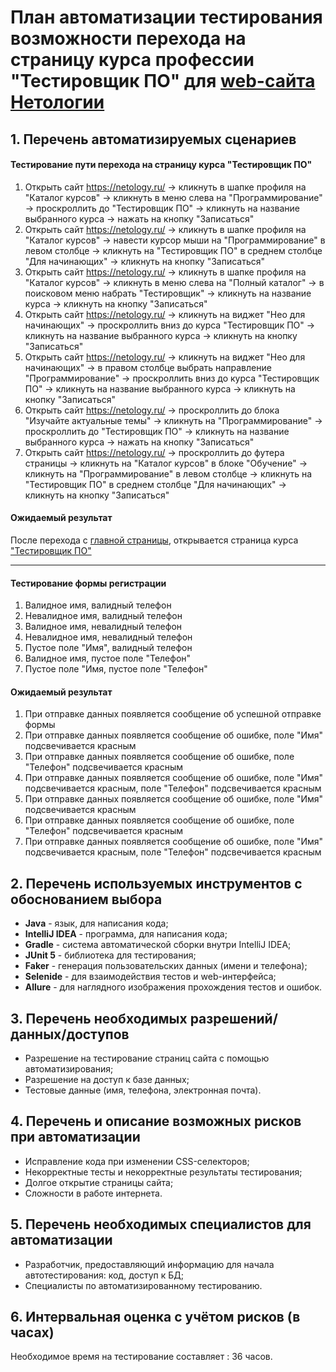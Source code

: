 # План автоматизации тестирования возможности перехода на страницу курса профессии "Тестировщик ПО" для [web-сайта Нетологии](https://netology.ru/) #
## 1. Перечень автоматизируемых сценариев ##
#### Тестирование пути перехода на страницу курса "Тестировщик ПО" ####
1. Открыть сайт https://netology.ru/ -> кликнуть в шапке профиля на "Каталог курсов" -> кликнуть в меню слева на "Программирование" -> проскроллить до "Тестировщик ПО" -> кликнуть на название выбранного курса -> нажать на кнопку "Записаться"
2. Открыть сайт https://netology.ru/ -> кликнуть в шапке профиля на "Каталог курсов" -> навести курсор мыши на "Программирование" в левом столбце -> кликнуть на "Тестировщик ПО" в среднем столбце "Для начинающих" -> кликнуть на кнопку "Записаться"
3. Открыть сайт https://netology.ru/ -> кликнуть в шапке профиля на "Каталог курсов" -> кликнуть в меню слева на "Полный каталог" -> в поисковом меню набрать "Тестировщик" -> кликнуть на название курса -> кликнуть на кнопку "Записаться"
4. Открыть сайт https://netology.ru/ -> кликнуть на виджет "Нео для начинающих" -> проскроллить вниз до курса "Тестировщик ПО" -> кликнуть на название выбранного курса -> кликнуть на кнопку "Записаться"
5. Открыть сайт https://netology.ru/ -> кликнуть на виджет "Нео для начинающих" -> в правом столбце выбрать направление "Программирование" -> проскроллить вниз до курса "Тестировщик ПО" -> кликнуть на название выбранного курса -> кликнуть на кнопку "Записаться"
6. Открыть сайт https://netology.ru/ -> проскроллить до блока "Изучайте актуальные темы" -> кликнуть на "Программирование" -> проскроллить до "Тестировщик ПО" -> кликнуть на название выбранного курса -> нажать на кнопку "Записаться"
7. Открыть сайт https://netology.ru/ -> проскроллить до футера страницы -> кликнуть на "Каталог курсов" в блоке "Обучение" -> кликнуть на "Программирование" в левом столбце -> кликнуть на "Тестировщик ПО" в среднем столбце "Для начинающих" -> кликнуть на кнопку "Записаться"
#### Ожидаемый результат ####
После перехода с [главной страницы](https://netology.ru/), открывается страница курса ["Тестировщик ПО"](https://netology.ru/programs/qa)
___
#### Тестирование формы регистрации ####
1. Валидное имя, валидный телефон
2. Невалидное имя, валидный телефон
3. Валидное имя, невалидный телефон
4. Невалидное имя, невалидный телефон
5. Пустое поле "Имя", валидный телефон
6. Валидное имя, пустое поле "Телефон"
7. Пустое поле "Имя, пустое поле "Телефон"
#### Ожидаемый результат ####
1. При отправке данных появляется сообщение об успешной отправке формы
2. При отправке данных появляется сообщение об ошибке, поле "Имя" подсвечивается красным
3. При отправке данных появляется сообщение об ошибке, поле "Телефон" подсвечивается красным
4. При отправке данных появляется сообщение об ошибке, поле "Имя" подсвечивается красным, поле "Телефон" подсвечивается красным
5. При отправке данных появляется сообщение об ошибке, поле "Имя" подсвечивается красным
6. При отправке данных появляется сообщение об ошибке, поле "Телефон" подсвечивается красным
7. При отправке данных появляется сообщение об ошибке, поле "Имя" подсвечивается красным, поле "Телефон" подсвечивается красным

## 2. Перечень используемых инструментов с обоснованием выбора ##
+ **Java** - язык, для написания кода;
+ **IntelliJ IDEA** - программа, для написания кода;
+ **Gradle** - система автоматической сборки внутри IntelliJ IDEA;
+ **JUnit 5** - библиотека для тестирования;
+ **Faker** - генерация пользовательских данных (имени и телефона);
+ **Selenide** - для взаимодействия тестов и web-интерфейса;
+ **Allure** - для наглядного изображения прохождения тестов и ошибок.

## 3. Перечень необходимых разрешений/данных/доступов ##
+ Разрешение на тестирование страниц сайта с помощью автоматизирования;
+ Разрешение на доступ к базе данных;
+ Тестовые данные (имя, телефона, электронная почта).

## 4. Перечень и описание возможных рисков при автоматизации ##
+ Исправление кода при изменении CSS-селекторов;
+ Некорректные тесты и некорректные результаты тестирования;
+ Долгое открытие страницы сайта;
+ Сложности в работе интернета.

## 5. Перечень необходимых специалистов для автоматизации ##
+ Разработчик, предоставляющий информацию для начала автотестирования: код, доступ к БД;
+ Специалисты по автоматизированному тестированию.

## 6. Интервальная оценка с учётом рисков (в часах) ##
Необходимое время на тестирование составляет : 36 часов.
